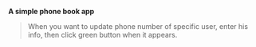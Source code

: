 **A simple phone book app**
>When you want to update phone number of specific user, enter his info, then click green button when it appears.
